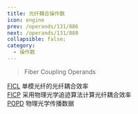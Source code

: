 ```yaml
---
title: 光纤耦合操作数
icon: engine
prev: /operands/131/886
next: /operands/131/888
collapsible: false;
category:
  - 操作数
---
```


> Fiber Coupling Operands

[FICL](FICL.md  "Zemax 操作数 FICL") 单模光纤的光纤耦合效率<br />[FICP](FICP.md  "Zemax 操作数 FICP") 采用物理光学追迹算法计算光纤耦合效率<br />[POPD](POPD.md  "Zemax 操作数 POPD") 物理光学传播数据<br />